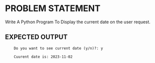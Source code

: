 # PROBLEM STATEMENT

Write A Python Program To Display the current date on the user request. 


## EXPECTED OUTPUT
        
        Do you want to see current date (y/n)?: y

        Cuurent date is: 2023-11-02